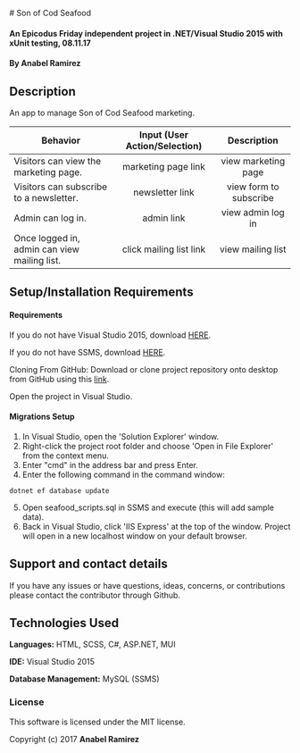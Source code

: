 ﻿﻿# Son of Cod Seafood
#### An Epicodus Friday independent project in .NET/Visual Studio 2015 with xUnit testing, 08.11.17

#### **By Anabel Ramirez**

## Description

An app to manage Son of Cod Seafood marketing.

|Behavior| Input (User Action/Selection) |Description|
|---|:---:|:---:|
|Visitors can view the marketing page.|marketing page link|view marketing page|
|Visitors can subscribe to a newsletter.|newsletter link|view form to subscribe|
|Admin can log in.|admin link|view admin log in|
|Once logged in, admin can view mailing list.|click mailing list link|view mailing list|

## Setup/Installation Requirements

#### Requirements

If you do not have Visual Studio 2015, download [HERE](https://www.visualstudio.com/thank-you-downloading-visual-studio/?sku=Community&rel=15).

If you do not have SSMS, download [HERE](https://docs.microsoft.com/en-us/sql/ssms/download-sql-server-management-studio-ssms).

Cloning From GitHub: Download or clone project repository onto desktop from GitHub using this [link](https://github.com/AnabelGR/Seafood.git).

Open the project in Visual Studio.

#### Migrations Setup

1. In Visual Studio, open the 'Solution Explorer' window.
2. Right-click the project root folder and choose 'Open in File Explorer' from the context menu.
3. Enter "cmd" in the address bar and press Enter.
4. Enter the following command in the command window:
```terminal
dotnet ef database update
```
5. Open seafood_scripts.sql in SSMS and execute (this will add sample data).
6. Back in Visual Studio, click 'IIS Express' at the top of the window. Project will open in a new localhost window on your default browser.

## Support and contact details

If you have any issues or have questions, ideas, concerns, or contributions please contact the contributor through Github.

## Technologies Used

**Languages:** HTML, SCSS, C#, ASP.NET, MUI

**IDE:** Visual Studio 2015

**Database Management:** MySQL (SSMS)

### License
This software is licensed under the MIT license.

Copyright (c) 2017 **Anabel Ramirez**